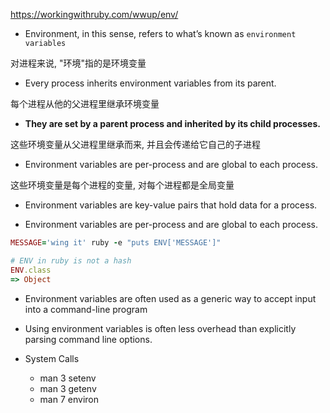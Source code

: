https://workingwithruby.com/wwup/env/

+ Environment, in this sense, refers to what’s known as `environment variables`

对进程来说, "环境"指的是环境变量

+ Every process inherits environment variables from its parent.

每个进程从他的父进程里继承环境变量

+ **They are set by a parent process and inherited by its child processes.**

这些环境变量从父进程里继承而来, 并且会传递给它自己的子进程

+ Environment variables are per-process and are global to each process.

这些环境变量是每个进程的变量, 对每个进程都是全局变量

+ Environment variables are key-value pairs that hold data for a process.

+ Environment variables are per-process and are global to each process.

```ruby
MESSAGE='wing it' ruby -e "puts ENV['MESSAGE']"

# ENV in ruby is not a hash
ENV.class
=> Object
```

+ Environment variables are often used as a generic way to accept input into a command-line program

+ Using environment variables is often less overhead than explicitly parsing command line options.

+ System Calls
    + man 3 setenv
    + man 3 getenv
    + man 7 environ

